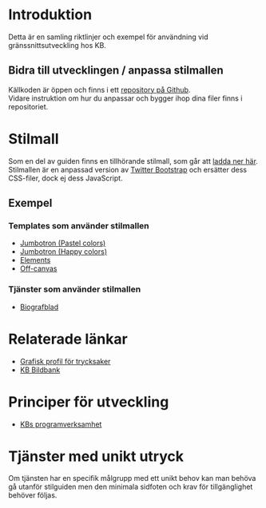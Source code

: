 # Introduktion

Detta är en samling riktlinjer och exempel för användning vid gränssnittsutveckling hos KB.

## Bidra till utvecklingen / anpassa stilmallen

Källkoden är öppen och finns i ett [repository på Github](https://github.com/Kungbib/frontend-guide).  
Vidare instruktion om hur du anpassar och bygger ihop dina filer finns i repositoriet.

# Stilmall

Som en del av guiden finns en tillhörande stilmall, som går att [ladda ner här](./css/kb-style.css).  
Stilmallen är en anpassad version av [Twitter Bootstrap](http://getbootstrap.com/) och ersätter dess CSS-filer, dock ej dess JavaScript.

## Exempel

### Templates som använder stilmallen

* [Jumbotron (Pastel colors)](./examples/jumbotron.html)
* [Jumbotron (Happy colors)](./examples/jumbotron2.html)
* [Elements](./examples/elements.html)
* [Off-canvas](./examples/offcanvas.html)

### Tjänster som använder stilmallen

* [Biografblad](https://biografblad.kb.se/)

# Relaterade länkar

* [Grafisk profil för trycksaker](http://kb.idmanuals.com)
* [KB Bildbank](https://www.flickr.com/photos/25300312@N08/)

# Principer för utveckling

* [KBs programverksamhet](http://www.kb.se/Dokument/Programverksamhet/KB_Programmen_low.pdf)

# Tjänster med unikt utryck

Om tjänsten har en specifik målgrupp med ett unikt behov kan man behöva gå utanför stilguiden men den minimala sidfoten och krav för tillgänglighet behöver följas.
